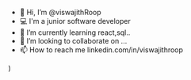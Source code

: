 - 👋 Hi, I’m @viswajithRoop
- 💻 I'm a junior software developer
- 🌱 I’m currently learning react,sql..
- 💞️ I’m looking to collaborate on ...
- 📫 How to reach me linkedin.com/in/viswajithroop

)

<!---
viswajithRoop/viswajithRoop is a ✨ special ✨ repository because its `README.md` (this file) appears on your GitHub profile.
You can click the Preview link to take a look at your changes.
--->
